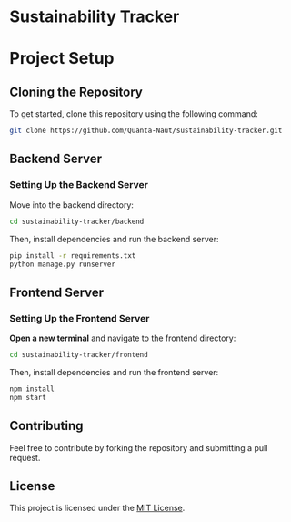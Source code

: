 # Sustainability Tracker


# Project Setup
## Cloning the Repository

To get started, clone this repository using the following command:

```sh
git clone https://github.com/Quanta-Naut/sustainability-tracker.git
```

## Backend Server

### Setting Up the Backend Server

Move into the backend directory:

```sh
cd sustainability-tracker/backend
```

Then, install dependencies and run the backend server:

```sh
pip install -r requirements.txt
python manage.py runserver
```

## Frontend Server

### Setting Up the Frontend Server

**Open a new terminal** and navigate to the frontend directory:

```sh
cd sustainability-tracker/frontend
```

Then, install dependencies and run the frontend server:

```sh
npm install
npm start
```

## Contributing

Feel free to contribute by forking the repository and submitting a pull request.

## License

This project is licensed under the [MIT License](LICENSE).